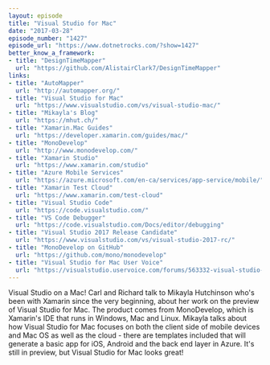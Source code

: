 ```yaml
---
layout: episode
title: "Visual Studio for Mac"
date: "2017-03-28"
episode_number: "1427"
episode_url: "https://www.dotnetrocks.com/?show=1427"
better_know_a_framework:
- title: "DesignTimeMapper"
  url: "https://github.com/AlistairClark7/DesignTimeMapper"
links:
- title: "AutoMapper"
  url: "http://automapper.org/"
- title: "Visual Studio for Mac"
  url: "https://www.visualstudio.com/vs/visual-studio-mac/"
- title: "Mikayla's Blog"
  url: "https://mhut.ch/"
- title: "Xamarin.Mac Guides"
  url: "https://developer.xamarin.com/guides/mac/"
- title: "MonoDevelop"
  url: "http://www.monodevelop.com/"
- title: "Xamarin Studio"
  url: "https://www.xamarin.com/studio"
- title: "Azure Mobile Services"
  url: "https://azure.microsoft.com/en-ca/services/app-service/mobile/"
- title: "Xamarin Test Cloud"
  url: "https://www.xamarin.com/test-cloud"
- title: "Visual Studio Code"
  url: "https://code.visualstudio.com/"
- title: "VS Code Debugger"
  url: "https://code.visualstudio.com/Docs/editor/debugging"
- title: "Visual Studio 2017 Release Candidate"
  url: "https://www.visualstudio.com/vs/visual-studio-2017-rc/"
- title: "MonoDevelop on GitHub"
  url: "https://github.com/mono/monodevelop"
- title: "Visual Studio for Mac User Voice"
  url: "https://visualstudio.uservoice.com/forums/563332-visual-studio-for-mac"
---
```


Visual Studio on a Mac! Carl and Richard talk to Mikayla Hutchinson who's been with Xamarin since the very beginning, about her work on the preview of Visual Studio for Mac. The product comes from MonoDevelop, which is Xamarin's IDE that runs in Windows, Mac and Linux. Mikayla talks about how Visual Studio for Mac focuses on both the client side of mobile devices and Mac OS as well as the cloud - there are templates included that will generate a basic app for iOS, Android and the back end layer in Azure. It's still in preview, but Visual Studio for Mac looks great!
